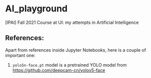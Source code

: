 # AI_playground
[IPAI] Fall 2021 Course at UI: my attempts in Artificial Intelligence 

## References:
Apart from references inside Jupyter Notebooks, here is a couple of important one:
1. ```yolo5n-face.pt``` model is a pretrained YOLO model from https://github.com/deepcam-cn/yolov5-face
